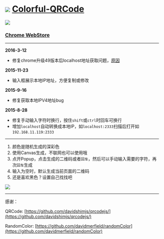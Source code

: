 ![](http://i.imgur.com/9QCt6D6.png)  [Colorful-QRCode](https://github.com/L3au/colorful-qrcode)
====

![](http://i.imgur.com/cSOmAQq.png)

### [Chrome WebStore](https://chrome.google.com/webstore/detail/nenelpicledkmgnlaibhjkjobffpjoan/)

----

**2016-3-12**

- 修复chrome升级49版本后localhost地址获取问题，[原因](https://developers.google.com/web/updates/2016/02/chrome-49-deprecations?hl=en#error-and-success-handlers-required-in-rtcpeerconnection-methods)

**2015-11-23**

- 输入框展示本地IP地址，方便复制或修改

**2015-9-16**

- 修复获取本地IPV4地址bug

**2015-8-28**

- 修复手动输入字符时换行，按住`shift`或`ctrl`时回车可换行
- 增加`localhost`自动转换成本地IP，如`localhost:2333`扫描后打开如`192.168.11.119:2333`

----

1. 颜色是随机生成的深彩色
1. 使用Canvas生成，不联网也可以使用哦
2. 点开Popup，点击生成的二维码或者`回车`，然后可以手动输入需要的字符，再次`回车`生成
3. 输入为空时，默认生成当前页面的二维码
4. 还是喜欢黑色？设置自己找找吧

![](http://i.imgur.com/xyyZ32l.png)

----

感谢：

QRCode:  [https://github.com/davidshimjs/qrcodejs/](https://github.com/davidshimjs/qrcodejs/)

RandomColor: [https://github.com/davidmerfield/randomColor](https://github.com/davidmerfield/randomColor)
